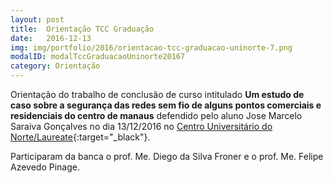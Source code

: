 ```yaml
---
layout: post
title:  Orientação TCC Graduação
date:   2016-12-13
img: img/portfolio/2016/orientacao-tcc-graduacao-uninorte-7.png
modalID: modalTccGraduacaoUninorte20167
category: Orientação
---
```


Orientação do trabalho de conclusão de curso intitulado **Um estudo de caso sobre a segurança das redes sem fio de alguns pontos comerciais e residenciais do centro de manaus** defendido pelo aluno Jose Marcelo Saraiva Gonçalves no dia 13/12/2016 no [Centro Universitário do Norte/Laureate][uninorte-laureate]{:target="_black"}. 

Participaram da banca o prof. Me. Diego da Silva Froner e o prof. Me. Felipe Azevedo Pinage. 

[uninorte-laureate]: https://www.uninorte.com.br/